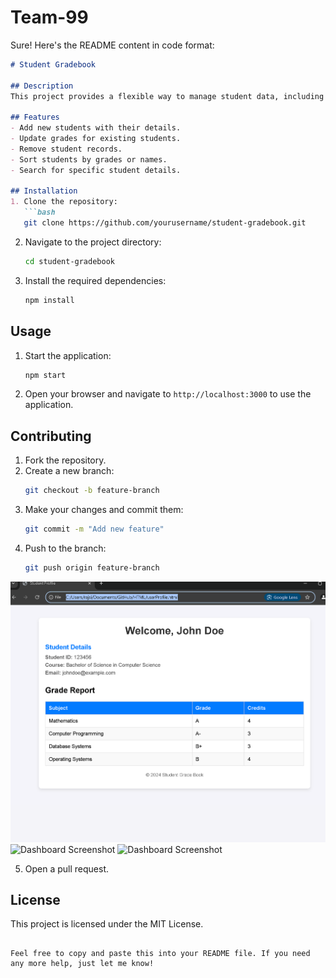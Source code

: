 # Team-99
Sure! Here's the README content in code format:

```markdown
# Student Gradebook

## Description
This project provides a flexible way to manage student data, including their grades across multiple subjects. It supports various operations like adding students, updating grades, removing records, sorting by grades or names, and searching for specific student details.

## Features
- Add new students with their details.
- Update grades for existing students.
- Remove student records.
- Sort students by grades or names.
- Search for specific student details.

## Installation
1. Clone the repository:
   ```bash
   git clone https://github.com/yourusername/student-gradebook.git
   ```
2. Navigate to the project directory:
   ```bash
   cd student-gradebook
   ```
3. Install the required dependencies:
   ```bash
   npm install
   ```

## Usage
1. Start the application:
   ```bash
   npm start
   ```
2. Open your browser and navigate to `http://localhost:3000` to use the application.

## Contributing
1. Fork the repository.
2. Create a new branch:
   ```bash
   git checkout -b feature-branch
   ```
3. Make your changes and commit them:
   ```bash
   git commit -m "Add new feature"
   ```
4. Push to the branch:
   ```bash
   git push origin feature-branch
   ```
![Dashboard Screenshot](Dashboard.png)
![Dashboard Screenshot]()
![Dashboard Screenshot]()


5. Open a pull request.

## License
This project is licensed under the MIT License.
```

Feel free to copy and paste this into your README file. If you need any more help, just let me know!
